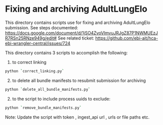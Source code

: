 # Fixing and archiving AdultLungElo
This directory contains scripts use for fixing and archiving AdultLungElo submission.
See steps documented: https://docs.google.com/document/d/1jSO4ZvoVlmvuJRJgZ87P1NWMUEzJR7RSn25RNze949g/edit#
See related ticket: https://github.com/ebi-ait/hca-ebi-wrangler-central/issues/724


This directory contains 3 scripts to accomplish the following:
1. to correct linking
```bash
python `correct_linking.py`
```

2. to delete all bundle manifests to resubmit submission for archiving
```bash
python `delete_all_bundle_manifests.py`
```

2. to the script to include process uuids to exclude:
```bash
python `remove_bundle_manifests.py`
```

Note: Update the script with token , ingest_api url , urls or file paths etc.